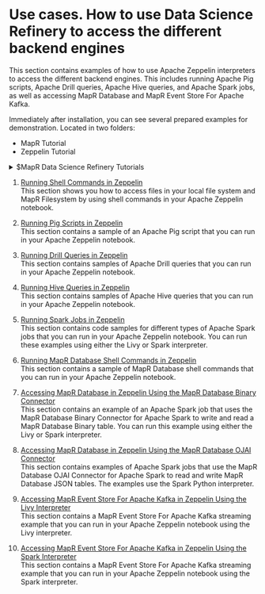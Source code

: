 # Use cases. How to use Data Science Refinery to access the different backend engines

This section contains examples of how to use Apache Zeppelin interpreters to access the different backend engines. This includes running Apache Pig scripts, Apache Drill queries, Apache Hive queries, and Apache Spark jobs, as well as accessing MapR Database and MapR Event Store For Apache Kafka.

Immediately after installation, you can see several prepared examples for demonstration. Located in two folders:

- MapR Tutorial
- Zeppelin Tutorial 

<details> 
  <summary>$MapR Data Science Refinery Tutorials</summary>

![MapR Data Science Refinery](images/welcome_zeppelin.png)

</details>

1. [Running Shell Commands in Zeppelin](0051-shell-commands.md) <br/>
This section shows you how to access files in your local file system and MapR Filesystem by using shell commands in your Apache Zeppelin notebook.

1. [Running Pig Scripts in Zeppelin](0052-pig-scripts.md) <br/>
This section contains a sample of an Apache Pig script that you can run in your Apache Zeppelin notebook.

1. [Running Drill Queries in Zeppelin]() <br/>
This section contains samples of Apache Drill queries that you can run in your Apache Zeppelin notebook.

1. [Running Hive Queries in Zeppelin](0054-running-hive-queries.md) <br/>
This section contains samples of Apache Hive queries that you can run in your Apache Zeppelin notebook.

1. [Running Spark Jobs in Zeppelin](0055-running-spark-jobs.md) <br/>
This section contains code samples for different types of Apache Spark jobs that you can run in your Apache Zeppelin notebook. You can run these examples using either the Livy or Spark interpreter.

1. [Running MapR Database Shell Commands in Zeppelin](0056-running-mapr-db-shell-commands.md) <br/>
This section contains a sample of MapR Database shell commands that you can run in your Apache Zeppelin notebook.

1. [Accessing MapR Database in Zeppelin Using the MapR Database Binary Connector]() <br/>
This section contains an example of an Apache Spark job that uses the MapR Database Binary Connector for Apache Spark to write and read a MapR Database Binary table. You can run this example using either the Livy or Spark interpreter. 

1. [Accessing MapR Database in Zeppelin Using the MapR Database OJAI Connector]() <br/>
This section contains examples of Apache Spark jobs that use the MapR Database OJAI Connector for Apache Spark to read and write MapR Database JSON tables. The examples use the Spark Python interpreter. 

1. [Accessing MapR Event Store For Apache Kafka in Zeppelin Using the Livy Interpreter]() <br/>
This section contains a MapR Event Store For Apache Kafka streaming example that you can run in your Apache Zeppelin notebook using the Livy interpreter.

1. [Accessing MapR Event Store For Apache Kafka in Zeppelin Using the Spark Interpreter](doc/tutorials/00510-event-store-kafka-using-spark.md) <br/>
This section contains a MapR Event Store For Apache Kafka streaming example that you can run in your Apache Zeppelin notebook using the Spark interpreter. 
